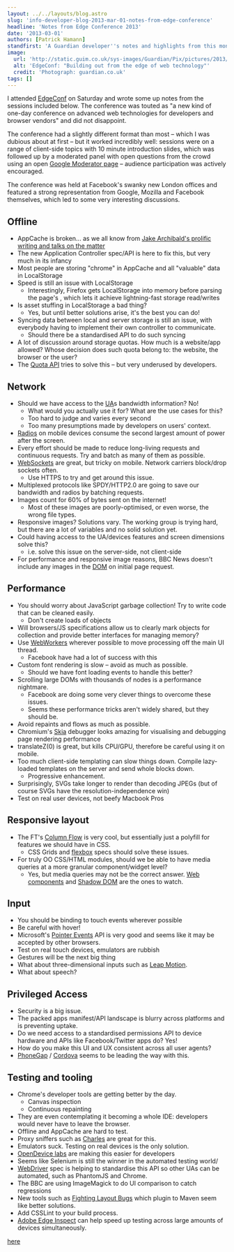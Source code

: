 ```yaml
---
layout: ../../layouts/blog.astro
slug: 'info-developer-blog-2013-mar-01-notes-from-edge-conference'
headline: 'Notes from Edge Conference 2013'
date: '2013-03-01'
authors: [Patrick Hamann]
standfirst: 'A Guardian developer''s notes and highlights from this month''s Edge Conference, a web technology event in London'
image:
  url: 'http://static.guim.co.uk/sys-images/Guardian/Pix/pictures/2013/3/1/1362147747608/edgeconf.jpg'
  alt: 'EdgeConf: "Building out from the edge of web technology"'
  credit: 'Photograph: guardian.co.uk'
tags: []
---
```


I attended [EdgeConf](http://edgeconf.com/) on Saturday and wrote some up notes from the sessions included below. The conference was touted as "a new kind of one-day conference on advanced web technologies for developers and browser vendors" and did not disappoint.

The conference had a slightly different format than most – which I was dubious about at first – but it worked incredibly well: sessions were on a range of client-side topics with 10 minute introduction slides, which was followed up by a moderated panel with open questions from the crowd using an open [Google Moderator page](https://www.google.com/moderator/#16/e=1fddb1) – audience participation was actively encouraged.

The conference was held at Facebook's swanky new London offices and featured a strong representation from Google, Mozilla and Facebook themselves, which led to some very interesting discussions.

Offline
-------

*   AppCache is broken... as we all know from [Jake Archibald's prolific writing and talks on the matter](http://alistapart.com/article/application-cache-is-a-douchebag)
*   The new Application Controller spec/API is here to fix this, but very much in its infancy
*   Most people are storing "chrome" in AppCache and all "valuable" data in LocalStorage
*   Speed is still an issue with LocalStorage
    *   Interestingly, Firefox gets LocalStorage into memory before parsing the page's <head>, which lets it achieve lightning-fast storage read/writes
*   Is asset stuffing in LocalStorage a bad thing?
    *   Yes, but until better solutions arise, it's the best you can do!
*   Syncing data between local and server storage is still an issue, with everybody having to implement their own controller to communicate.
    *   Should there be a standardised API to do such syncing
*   A lot of discussion around storage quotas. How much is a website/app allowed? Whose decision does such quota belong to: the website, the browser or the user?
*   The [Quota API](http://updates.html5rocks.com/2011/11/Quota-Management-API-Fast-Facts) tries to solve this – but very underused by developers.

Network
-------

*   Should we have access to the [UA](http://en.wikipedia.org/wiki/User_agent)s bandwidth information? No!
    *   What would you actually use it for? What are the use cases for this?
    *   Too hard to judge and varies every second
    *   Too many presumptions made by developers on users' context.
*   [Radios](http://en.wikipedia.org/wiki/Mobile_radio) on mobile devices consume the second largest amount of power after the screen.
*   Every effort should be made to reduce long-living requests and continuous requests. Try and batch as many of them as possible.
*   [WebSockets](http://en.wikipedia.org/wiki/WebSocket) are great, but tricky on mobile. Network carriers block/drop sockets often.
    *   Use HTTPS to try and get around this issue.
*   Multiplexed protocols like SPDY/HTTP2.0 are going to save our bandwidth and radios by batching requests.
*   Images count for 60% of bytes sent on the internet!
    *   Most of these images are poorly-optimised, or even worse, the wrong file types.
*   Responsive images? Solutions vary. The working group is trying hard, but there are a lot of variables and no solid solution yet.
*   Could having access to the UA/devices features and screen dimensions solve this?
    *   i.e. solve this issue on the server-side, not client-side
*   For performance and responsive image reasons, BBC News doesn't include any images in the [DOM](http://en.wikipedia.org/wiki/Document_Object_Model) on initial page request.

Performance
-----------

*   You should worry about JavaScript garbage collection! Try to write code that can be cleaned easily.
    *   Don't create loads of objects
*   Will browsers/JS specifications allow us to clearly mark objects for collection and provide better interfaces for managing memory?
*   Use [WebWorkers](http://en.wikipedia.org/wiki/Web_worker) wherever possible to move processing off the main UI thread.
    *   Facebook have had a lot of success with this
*   Custom font rendering is slow – avoid as much as possible.
    *   Should we have font loading events to handle this better?
*   Scrolling large DOMs with thousands of nodes is a performance nightmare.
    *   Facebook are doing some very clever things to overcome these issues.
    *   Seems these performance tricks aren't widely shared, but they should be.
*   Avoid repaints and flows as much as possible.
*   Chromium's [Skia](https://sites.google.com/site/skiadocs/developer-documentation/skia-debugger) debugger looks amazing for visualising and debugging page rendering performance
*   translateZ(0) is great, but kills CPU/GPU, therefore be careful using it on mobile.
*   Too much client-side templating can slow things down. Compile lazy-loaded templates on the server and send whole blocks down.
    *   Progressive enhancement.
*   Surprisingly, SVGs take longer to render than decoding JPEGs (but of course SVGs have the resolution-independence win)
*   Test on real user devices, not beefy Macbook Pros

Responsive layout
-----------------

*   The FT's [Column Flow](https://github.com/ftlabs/ftcolumnflow) is very cool, but essentially just a polyfill for features we should have in CSS.
    *   CSS Grids and [flexbox](https://developer.mozilla.org/en-US/docs/CSS/Tutorials/Using_CSS_flexible_boxes) specs should solve these issues.
*   For truly OO CSS/HTML modules, should we be able to have media queries at a more granular component/widget level?
    *   Yes, but media queries may not be the correct answer. [Web components](https://dvcs.w3.org/hg/webcomponents/raw-file/tip/explainer/index.html) and [Shadow DOM](http://www.html5rocks.com/en/tutorials/webcomponents/shadowdom/) are the ones to watch.

Input
-----

*   You should be binding to touch events wherever possible
*   Be careful with hover!
*   Microsoft's [Pointer Events](https://dvcs.w3.org/hg/pointerevents/raw-file/tip/pointerEvents.html\)) API is very good and seems like it may be accepted by other browsers.
*   Test on real touch devices, emulators are rubbish
*   Gestures will be the next big thing
*   What about three-dimensional inputs such as [Leap Motion](https://www.leapmotion.com/).
*   What about speech?

Privileged Access
-----------------

*   Security is a big issue.
*   The packed apps manifest/API landscape is blurry across platforms and is preventing uptake.
*   Do we need access to a standardised permissions API to device hardware and APIs like Facebook/Twitter apps do? Yes!
*   How do you make this UI and UX consistent across all user agents?
*   [PhoneGap](http://phonegap.com/) / [Cordova](http://cordova.apache.org/) seems to be leading the way with this.

Testing and tooling
-------------------

*   Chrome's developer tools are getting better by the day.
    *   Canvas inspection
    *   Continuous repainting
*   They are even contemplating it becoming a whole IDE: developers would never have to leave the browser.
*   Offline and AppCache are hard to test.
*   Proxy sniffers such as [Charles](http://www.charlesproxy.com/) are great for this.
*   Emulators suck. Testing on real devices is the only solution.
*   [OpenDevice labs](http://opendevicelab.com/) are making this easier for developers
*   Seems like Selenium is still the winner in the automated testing world/
*   [WebDriver](http://www.w3.org/TR/2013/WD-webdriver-20130117/) spec is helping to standardise this API so other UAs can be automated, such as PhantomJS and Chrome.
*   The BBC are using ImageMagick to do UI comparison to catch regressions
*   New tools such as [Fighting Layout Bugs](https://code.google.com/p/fighting-layout-bugs/) which plugin to Maven seem like better solutions.
*   Add CSSLint to your build process.
*   [Adobe Edge Inspect](http://html.adobe.com/edge/inspect/) can help speed up testing across large amounts of devices simultaneously.

[here](http://www.youtube.com/playlist?list=PLNYkxOF6rcICCU_UD67Ga0qLvMjnBBwft)

